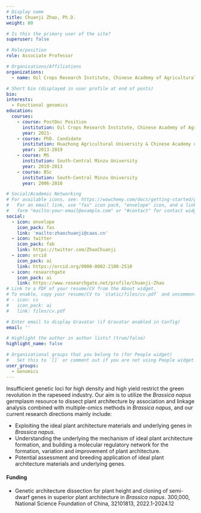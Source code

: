 ```yaml
---
# Display name
title: Chuanji Zhao, Ph.D.
weight: 80

# Is this the primary user of the site?
superuser: false

# Role/position
role: Associate Professor

# Organizations/Affiliations
organizations:
  - name: Oil Crops Research Institute, Chinese Academy of Agricultural Sciences

# Short bio (displayed in user profile at end of posts)
bio: 
interests:
  - Functional genomics
education:
  courses:
    - course: PostDoc Position
      institution: Oil Crops Research Institute, Chinese Academy of Agricultural Sciences
      year: 2021-
    - course: PhD. Candidate
      institution: Huazhong Agricultural University & Chinese Academy of Agricultural Sciences
      year: 2013-2019
    - course: MS
      institution: South-Central Minzu University
      year: 2010-2013
    - course: BSc
      institution: South-Central Minzu University
      year: 2006-2010

# Social/Academic Networking
# For available icons, see: https://wowchemy.com/docs/getting-started/page-builder/#icons
#   For an email link, use "fas" icon pack, "envelope" icon, and a link in the
#   form "mailto:your-email@example.com" or "#contact" for contact widget.
social:
  - icon: envelope
    icon_pack: fas
    link: 'mailto:zhaochuanji@caas.cn'
  - icon: twitter
    icon_pack: fab
    link: https://twitter.com/ZhaoChuanji
  - icon: orcid
    icon_pack: ai
    link: https://orcid.org/0000-0002-2100-2510
  - icon: researchgate
    icon_pack: ai
    link: https://www.researchgate.net/profile/Chuanji-Zhao
# Link to a PDF of your resume/CV from the About widget.
# To enable, copy your resume/CV to `static/files/cv.pdf` and uncomment the lines below.
# - icon: cv
#   icon_pack: ai
#   link: files/cv.pdf

# Enter email to display Gravatar (if Gravatar enabled in Config)
email: ''

# Highlight the author in author lists? (true/false)
highlight_name: false

# Organizational groups that you belong to (for People widget)
#   Set this to `[]` or comment out if you are not using People widget.
user_groups:
  - Genomics
---
```


Insufficient genetic loci for high density and high yield restrict the green revolution in the rapeseed industry. Our aim is to utilize the *Brassica napus* germplasm resource to dissect plant architecture by association and linkage analysis combined with multiple-omics methods in *Brassica napus*, and our current research directions mainly include:
- Exploiting the ideal plant architecture materials and underlying genes in *Brassica napus*.
- Understanding the underlying the mechanism of ideal plant architecture formation, and building a molecular regulatory network for the formation, variation and improvement of plant architecture.
- Potential assessment and breeding application of ideal plant architecture materials and underlying genes.

#### Funding
- Genetic architecture dissection for plant height and cloning of semi-dwarf genes in superior plant architecture in *Brassica napus*. 300,000, National Science Foundation of China, 32101813, 2022.1-2024.12